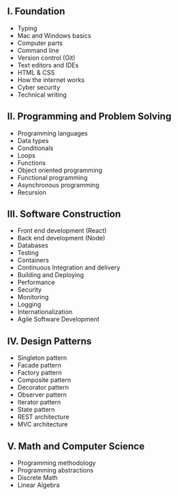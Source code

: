 I. Foundation
-----------------------------
- Typing
- Mac and Windows basics
- Computer parts
- Command line
- Version control (Git) 
- Text editors and IDEs
- HTML & CSS
- How the internet works
- Cyber security
- Technical writing

II. Programming and Problem Solving
---------------------------------------
- Programming languages
- Data types
- Conditionals
- Loops
- Functions
- Object oriented programming
- Functional programming
- Asynchronous programming 
- Recursion


III. Software Construction
---------------------------------------
- Front end development (React)
- Back end development (Node)
- Databases
- Testing
- Containers
- Continuous Integration and delivery
- Building and Deploying
- Performance 
- Security
- Monitoring
- Logging 
- Internationalization 
- Agile Software Development


IV. Design Patterns 
---------------------------------------
- Singleton pattern
- Facade pattern
- Factory pattern
- Composite pattern
- Decorator pattern
- Observer pattern
- Iterator pattern
- State pattern
- REST architecture
- MVC architecture


V. Math and Computer Science 
---------------------------------------
- Programming methodology
- Programming abstractions
- Discrete Math
- Linear Algebra




